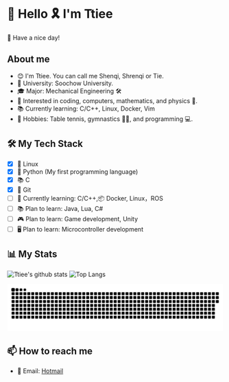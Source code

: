 # 👋 Hello 🎗️ I'm Ttiee

🎇 Have a nice day! 

## About me

- 😊 I'm Ttiee. You can call me Shenqi, Shrenqi or Tie.
- 🏫 University: Soochow University.
- 🎓 Major: Mechanical Engineering 🛠️
- 🧠 Interested in coding, computers, mathematics, and physics 🧪.
- 📚 Currently learning: C/C++, Linux, Docker, Vim
- 🏓 Hobbies: Table tennis, gymnastics 🤸‍♀️, and programming 💻.

## 🛠️ My Tech Stack

- [x] 🐧 Linux
- [x] 🐍 Python (My first programming language)
- [x] 📚 C
- [x] 🌳 Git
- [ ] 🐧 Currently learning: C/C++,📦 Docker, Linux，ROS
- [ ] 📚 Plan to learn: Java, Lua, C#
- [ ] 🎮 Plan to learn: Game development, Unity
- [ ] 🖥️ Plan to learn: Microcontroller development

## 📊 My Stats

<!-- ![Ttiee's GitHub stats](https://github-readme-stats.vercel.app/api?username=Ttiee&show_icons=true&theme=radical)
![Top Langs](https://github-readme-stats.vercel.app/api/top-langs/?username=Ttiee&layout=compact&theme=radical) -->
![Ttiee's github stats](https://github-readme-stats.vercel.app/api?username=ttiee&show_icons=true&theme=transparent&include_all_commits=true&count_private=true&line_height=20) ![Top Langs](https://github-readme-stats.vercel.app/api/top-langs/?username=ttiee&theme=transparent&layout=compact&hide=html,css,javascript)

<a href="https://github.com/ttiee"><img src="contributions.svg"></a>

## 📫 How to reach me

- 📧 Email: [Hotmail](mailto:shrenqi@hotmail.com)